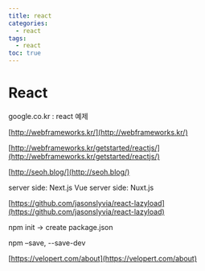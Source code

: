 ```yaml
---
title: react
categories:
  - react
tags:
  - react
toc: true
---
```


# React

google.co.kr : react 예제

[http://webframeworks.kr/](http://webframeworks.kr/)

[http://webframeworks.kr/getstarted/reactjs/](http://webframeworks.kr/getstarted/reactjs/)

[http://seoh.blog/](http://seoh.blog/)

server side: Next.js Vue server side: Nuxt.js

[https://github.com/jasonslyvia/react-lazyload](https://github.com/jasonslyvia/react-lazyload)

npm init -&gt; create package.json

npm –save, --save-dev

[https://velopert.com/about](https://velopert.com/about)

